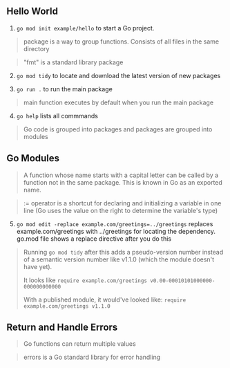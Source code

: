 ## Hello World

1. `go mod init example/hello` to start a Go project.

> package is a way to group functions. Consists of all files in the same directory

> "fmt" is a standard library package

2. `go mod tidy` to locate and download the latest version of new packages

3. `go run .` to run the main package

> main function executes by default when you run the main package

4. `go help` lists all commmands

> Go code is grouped into packages and packages are grouped into modules

## Go Modules

> A function whose name starts with a capital letter can be called by a function not in the same package. This is known in Go as an exported name.

> := operator is a shortcut for declaring and initializing a variable in one line (Go uses the value on the right to determine the variable's type)

5. `go mod edit -replace example.com/greetings=../greetings` replaces example.com/greetings with ../greetings for locating the dependency. go.mod file shows a replace directive after you do this

> Running `go mod tidy` after this adds a pseudo-version number instead of a semantic version number like v1.1.0 (which the module doesn't have yet).
>
> It looks like `require example.com/greetings v0.00-00010101000000-000000000000`
>
> With a published module, it would've looked like:
> `require example.com/greetings v1.1.0`

## Return and Handle Errors

> Go functions can return multiple values

> errors is a Go standard library for error handling
